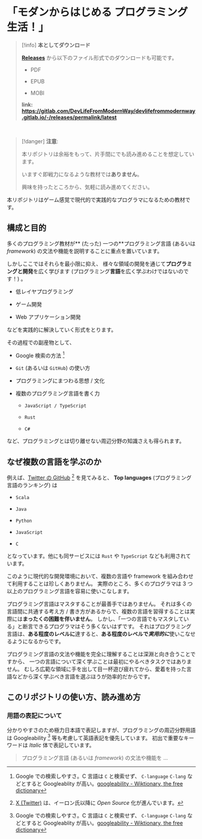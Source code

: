 # 「モダンからはじめる プログラミング生活！」

> [!info] **本としてダウンロード**
>
> [**Releases**](https://gitlab.com/DevLifeFromModernWay/devlifefrommodernway.gitlab.io/-/releases/permalink/latest) から以下のファイル形式でのダウンロードも可能です。
>
> -   PDF
>
> -   EPUB
>
> -   MOBI
>
> **link: <https://gitlab.com/DevLifeFromModernWay/devlifefrommodernway.gitlab.io/-/releases/permalink/latest>**

<br />

> [!danger] **注意**:
>
> 本リポジトリは余裕をもって、片手間にでも読み進めることを想定しています。
>
> いますぐ即戦力になるような教材では**ありません**。
>
> 興味を持ったところから、気軽に読み進めてください。

本リポジトリはゲーム感覚で現代的で実践的なプログラマになるための教材です。

## 構成と目的

多くのプログラミング教材が** (たった) 一つの**プログラミング言語 (あるいは _framework_) の文法や機能を説明することに重点を置いています。

しかしここではそれらを最小限に抑え、
様々な領域の開発を通じて**プログラミングと開発**を広く学びます (プログラミング**言語**を広く学ぶわけではないのです！) 。

- 低レイヤプログラミング

- ゲーム開発

- Web アプリケーション開発

などを実践的に解決していく形式をとります。

<div style="page-break-before:always;"></div>

その過程での副産物として、

- Google 検索の方法 [^2]

- `Git` (あるいは `GitHub`) の使い方

- プログラミングにまつわる思想 / 文化

- 複数のプログラミング言語を書く力

    - `JavaScript / TypeScript`

    - `Rust`

    - `C#`

など、プログラミングとは切り離せない周辺分野の知識さえも得られます。

## なぜ複数の言語を学ぶのか

例えば、[Twitter の GitHub][1] [^1] を見てみると、 **Top languages** (プログラミング言語のランキング) は

- `Scala`

- `Java`

- `Python`

- `JavaScript`

- `C`

となっています。他にも同サービスには `Rust` や `TypeScript` なども利用されています。

このように現代的な開発環境において、複数の言語や framework を組み合わせて利用することは珍しくありません。
実際のところ、多くのプログラマは 3 つ以上のプログラミング言語を容易に使いこなします。

プログラミング言語はマスタすることが最善手ではありません。
それは多くの言語間に共通する考え方 / 書き方があるからで、複数の言語を習得することは実際には**まったくの困難を伴いません**。
しかし、「一つの言語でもマスタしている」と断言できるプログラマはそう多くないはずです。
それはプログラミング言語は、**ある程度のレベルに**達すると、**ある程度のレベルで*実用的に***使いこなせるようになるからです。

プログラミング言語の文法や機能を完全に理解することは深淵と向き合うことですから、
一つの言語について深く学ぶことは最初にやるべきタスクではありません。
むしろ広範な領域に手を出して目一杯遊び疲れてから、愛着を持った言語などから深く学ぶべき言語を選ぶほうが効率的だからです。

[1]: https://github.com/twitter
[2]: https://x.com/

[^1]: [X (Twitter)][2] は、イーロン氏以降に _Open Source_ 化が進んでいます。

## このリポジトリの使い方、読み進め方

### 用語の表記について

分かりやすさのため極力日本語で表記しますが、プログラミングの周辺分野用語は Googleability [^2] 等も考慮して英語表記を優先しています。
初出で重要なキーワードは _Italic_ 体で表記しています。

> プログラミング言語 (あるいは _framework_) の文法や機能を …

[^2]: Google での検索しやすさ。C 言語は `C` と検索せず、 `C-language` `C-lang` などとすると Googleablity が高い。[googleability - Wiktionary, the free dictionary](https://en.wiktionary.org/wiki/googleability#English)
